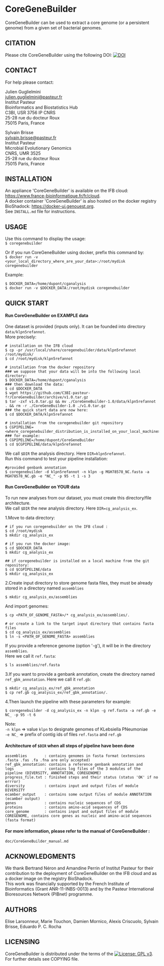 CoreGeneBuilder
================

CoreGeneBuilder can be used to extract a core genome (or a persistent genome) from a given set of bacterial genomes.


CITATION
--------
Please cite CoreGeneBuilder using the following DOI:
[![DOI](https://zenodo.org/badge/62309201.svg)](https://zenodo.org/badge/latestdoi/62309201)

CONTACT
-------
For help please contact:

Julien Guglielmini <br>
julien.guglielmini@pasteur.fr <br>
Institut Pasteur <br>
Bioinformatics and Biostatistics Hub <br>
C3BI, USR 3756 IP CNRS <br>
25-28 rue du docteur Roux <br>
75015 Paris, France

Sylvain Brisse <br>
sylvain.brisse@pasteur.fr <br>
Institut Pasteur <br>
Microbial Evolutionary Genomics <br>
CNRS, UMR 3525 <br>
25-28 rue du docteur Roux <br>
75015 Paris, France <br>


INSTALLATION
------------
An appliance 'CoreGeneBuilder' is available on the IFB cloud: https://www.france-bioinformatique.fr/fr/cloud. <br>
A docker container 'CoreGeneBuilder' is also hosted on the docker registry BioShadock: https://docker-ui.genouest.org. <br>
See `INSTALL.md` file for instructions.


USAGE
-----
Use this command to display the usage: <br>
`$ coregenebuilder`

Or if you run CoreGeneBuilder using docker, prefix this command by: <br>
`$ docker run -v <your_local_directory_where_are_your_data>:/root/mydisk coregenebuilder`

Example: <br>
~~~~
$ DOCKER_DATA=/home/dupont/cganalysis
$ docker run -v $DOCKER_DATA:/root/mydisk coregenebuilder
~~~~

QUICK START
-----------
#### Run CoreGeneBuilder on EXAMPLE data
One dataset is provided (inputs only).
It can be founded into directory `data/klpn5refannot`. <br>
More precisely:
~~~~
# installation on the IFB cloud
$ cp -pr /usr/local/share/coregenebuilder/data/klpn5refannot /root/mydisk/
$ cd /root/mydisk/klpn5refannot

# installation from the docker repository
### we suppose that your data will be into the following local directory:
$ DOCKER_DATA=/home/dupont/cganalysis
### then download the data:
$ cd $DOCKER_DATA
$ wget https://github.com/C3BI-pasteur-fr/CoreGeneBuilder/archive/v1.0.tar.gz
$ tar -zxf v1.0.tar.gz && mv ./CoreGeneBuilder-1.0/data/klpn5refannot . && rm -r ./CoreGeneBuilder-1.0 ./v1.0.tar.gz
### the quick start data are now here:
$ cd $DOCKER_DATA/klpn5refannot

# installation from the coregenebuilder git repository
$ CGPIPELINE=<where_coregenebuilder_distribution_is_installed_on_your_local_machine>
### for example:
$ CGPIPELINE=/home/dupont/CoreGeneBuilder
$ cd $CGPIPELINE/data/klpn5refannot
~~~~

We call `$DIR` the analysis directory. Here `DIR=klpn5refannot`. <br>
Run this command to test your pipeline installation: <br>
~~~~
#provided genbank annotation
$ coregenebuilder -d klpn5refannot -n klpn -g MGH78578_NC.fasta -a MGH78578_NC.gb -e "NC_" -p 95 -t 1 -s 3  
~~~~



#### Run CoreGeneBuilder on YOUR data
To run new analyses from our dataset, you must create this directory/file architecture. <br>
We call `$DIR` the new analysis directory. Here `DIR=cg_analysis_ex`.

1.Move to data directory:
~~~~
# if you run coregenebuilder on the IFB cloud :
$ cd /root/mydisk
$ mkdir cg_analysis_ex
~~~~
~~~~
# if you run the docker image:
$ cd $DOCKER_DATA
$ mkdir cg_analysis_ex
~~~~
~~~~
## if coregenebuilder is installed on a local machine from the git repository:
$ cd $CGPIPELINE/data
$ mkdir cg_analysis_ex
~~~~

2.Create input directory to store genome fasta files, they must be already stored in a directory named `assemblies` <br>
~~~~
$ mkdir cg_analysis_ex/assemblies
~~~~
And import genomes:
~~~~
$ cp <PATH_OF_GENOME_FASTA>/* cg_analysis_ex/assemblies/.

# or create a link to the target input directory that contains fasta files
$ cd cg_analysis_ex/assemblies
$ ln -s <PATH_OF_GENOME_FASTA> assemblies
~~~~
If you provide a reference genome (option '-g'), it will be in the directory `assemblies`. <br>
Here we call it `ref.fasta`:
~~~~
$ ls assemblies/ref.fasta
~~~~

3.If you want to provide a genbank annotation, create the directory named `ref_gbk_annotation`.
Here we call it `ref.gb`:
~~~~
$ mkdir cg_analysis_ex/ref_gbk_annotation
$ cp ref.gb cg_analysis_ex/ref_gbk_annotation/.
~~~~

4.Then launch the pipeline with these parameters for example:
~~~~
$ coregenebuilder -d cg_analysis_ex -n klpn -g ref.fasta -a ref.gb -e NC_ -p 95 -t 6
~~~~
 Note:<br>
 `-n klpn` => value `klpn` to designate genomes of KLebsiella PNeumoniae <br>
 `-e NC_` => prefix of contig ids of files `ref.fasta` and `ref.gb` <br>




#### Architecture of `$DIR` when all steps of pipeline have been done
~~~~
assemblies        : contains genomes in fasta format (extensions .fasta .fas .fa .fna are only accepted)
ref_gbk_annotation: contains a reference genbank annotation and
logs              : contains log files of the 3 modules of the pipeline (DIVERSITY, ANNOTATION, COREGENOME)
progress_file.txt : finished steps and their status (status 'OK' if no errror)
diversity         : contains input and output files of module DIVERSITY
ecamber_output    : contains some output files of module ANNOTATION (ecamber output)
genes             : contains nucleic sequences of CDS
proteins          : contains amino-acid sequences of CDS
core_genome       : contains input and output files of module COREGENOME, contains core genes as nucleic and amino-acid sequences (fasta format)
~~~~

#### For more information, please refer to the manual of CoreGeneBuilder :
 `doc/CoreGeneBuilder_manual.md`


ACKNOWLEDGMENTS
---------------
  We thank Bertrand Néron and Amandine Perrin of Institut Pasteur for their contribution to
the deployment of CoreGeneBuilder on the IFB cloud and as a docker image on the registry BioShadock. <br>
  This work was financially supported
by the French Institute of Bioinformatics (Grant ANR-11-INBS-0013)
and by the Pasteur International Bioresources Network (PIBnet) programme.


AUTHORS
-------
 Elise Larsonneur, Marie Touchon, Damien Mornico, Alexis Criscuolo, Sylvain Brisse, Eduardo P. C. Rocha

LICENSING
---------
CoreGeneBuilder is distributed under the terms of the
[![License: GPL v3](https://img.shields.io/badge/License-GPL%20v3-blue.svg)](http://www.gnu.org/licenses/gpl-3.0).
For further details see COPYING file.
